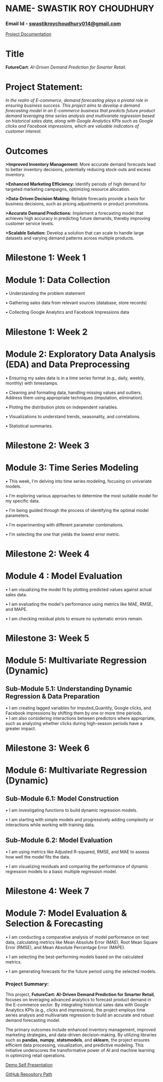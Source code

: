 # **NAME**- SWASTIK ROY CHOUDHURY

### **Email Id** - swastikroychoudhury014@gmail.com

[Project Documentation](https://drive.google.com/file/d/1gx50Hb4h7ZcD1gINm6IymLwLnYH8XbFS/view?usp=sharing)


# **Title**
**FutureCart**: *AI-Driven Demand Prediction for Smarter Retail.*

# **Project Statement:**
*In the realm of E-commerce, demand forecasting plays a pivotal role in ensuring business success. This project aims to develop a demand forecasting model in an E-commerce business that predicts future product demand leveraging time series analysis and multivariate regression based on historical sales data, along with Google Analytics KPIs such as Google clicks and Facebook impressions, which are valuable indicators of customer interest.*

# **Outcomes**

**>Improved Inventory Management:** More accurate demand forecasts lead to better inventory decisions, potentially reducing stock-outs and excess inventory.

**>Enhanced Marketing Efficiency:** Identify periods of high demand for targeted marketing campaigns, optimizing resource allocation.

**>Data-Driven Decision Making:** Reliable forecasts provide a basis for business decisions, such as pricing adjustments or product promotions.

**>Accurate Demand Predictions:** Implement a forecasting model that achieves high accuracy in predicting future demands, thereby improving customer service levels.

**>Scalable Solution:** Develop a solution that can scale to handle large datasets and varying demand patterns across multiple products.

# **Milestone 1: Week 1**
# Module 1: Data Collection
• Understanding the problem statement 

• Gathering sales data from relevant sources (database, store records) 

• Collecting Google Analytics and Facebook Impressions data


# **Milestone 1: Week 2**
# Module 2: Exploratory Data Analysis (EDA) and Data Preprocessing

• Ensuring my sales data is in a time series format (e.g., daily, weekly, monthly) with timestamps.

• Cleaning and formating data, handling missing values and outliers. Address them using appropriate techniques (imputation, elimination).

• Ploting the distribution plots on independent variables.

• Visualizations to understand trends, seasonality, and correlations.

• Statistical summaries.

# **Milestone 2: Week 3**
# Module 3: Time Series Modeling

• This week, I'm delving into time series modeling, focusing on univariate models.

• I'm exploring various approaches to determine the most suitable model for my specific data.

• I'm being guided through the process of identifying the optimal model parameters.

• I'm experimenting with different parameter combinations.

• I'm selecting the one that yields the lowest error metric.


# **Milestone 2: Week 4**
# Module 4 : Model Evaluation

• I am visualizing the model fit by plotting predicted values against actual sales data.

• I am evaluating the model's performance using metrics like MAE, RMSE, and MAPE.

• I am checking residual plots to ensure no systematic errors remain.

# **Milestone 3: Week 5**
# Module 5: Multivariate Regression (Dynamic) 
## **Sub-Module 5.1: Understanding Dynamic Regression & Data Preparation**  
• I am creating lagged variables for imputed_Quantity, Google clicks, and Facebook impressions by shifting them by one or more time periods.  
• I am also considering interactions between predictors where appropriate, such as analyzing whether clicks during high-season periods have a greater impact.  

# **Milestone 3: Week 6**
# Module 6: Multivariate Regression (Dynamic)  
## **Sub-Module 6.1: Model Construction**  

• I am investigating functions to build dynamic regression models.  

• I am starting with simple models and progressively adding complexity or interactions while working with training data.  

## **Sub-Module 6.2: Model Evaluation**  

• I am using metrics like Adjusted R-squared, RMSE, and MAE to assess how well the model fits the data.  

• I am visualizing residuals and comparing the performance of dynamic regression models to a basic multiple regression model.  

# **Milestone 4: Week 7**
# Module 7: Model Evaluation & Selection & Forecasting

• I am conducting a comparative analysis of model performance on test data, calculating metrics like Mean Absolute Error (MAE), Root Mean Square Error (RMSE), and Mean Absolute Percentage Error (MAPE).

• I am selecting the best-performing models based on the calculated metrics.

• I am generating forecasts for the future period using the selected models.


### Project Summary:  
This project, **FutureCart: AI-Driven Demand Prediction for Smarter Retail**, focuses on leveraging advanced analytics to forecast product demand in the E-commerce sector. By integrating historical sales data with Google Analytics KPIs (e.g., clicks and impressions), the project employs time series analysis and multivariate regression to build an accurate and robust demand forecasting model.

The primary outcomes include enhanced inventory management, improved marketing strategies, and data-driven decision-making. By utilizing libraries such as **pandas**, **numpy**, **statsmodels**, and **sklearn**, the project ensures efficient data processing, visualization, and predictive modeling. This initiative underscores the transformative power of AI and machine learning in optimizing retail operations.

[Demo Self Presentation](https://drive.google.com/file/d/1ReAPNKHKNd4bI2Z6H_MKOn2xDPrhk93K/view?usp=sharing)

[GitHub Repository Path](https://github.com/springboardmentor436z/FutureCart--AI-Driven-Demand-Prediction/tree/main/Swastik%20Roy%20Choudhury)







